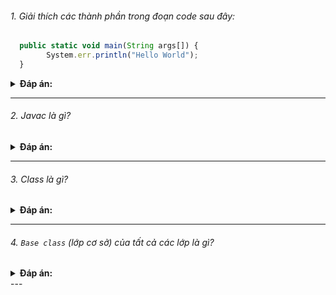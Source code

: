 ###### 1. Giải thích các thành phần trong đoạn code sau đây: 
```javascript
  public static void main(String args[]) {
        System.err.println("Hello World");
  }
```

<details><summary><b>Đáp án:</b></summary>
<p>Đây là đoạn code để thực thi (chạy) một chương trình, trong đó:

- `public`: thiết lập `phạm vi truy cập`, nghĩa là phương thức có thể truy xuất bởi một lớp khác.
- `static`: phương thức này có thể truy cập mà không cần tạo `instance` (thể hiện) của lớp.
- `void`: không có giá trị trả về.
- `main`: tên của phương thức.
- `String args[]`: `args` là một mảng `String` chứa các `đối số dòng lệnh` (command line argument) mà 
chúng ta có thể vượt qua khi chạy chương trình.
  </p>
</details>

---

###### 2. Javac là gì?

<details><summary><b>Đáp án:</b></summary>
<p>

`Javac` là một `trình biên dịch` để biên dịch mã nguồn chương trình của bạn và tạo `mã byte`, tức là 
`javac` tạo `mã byte` java từ mã nguồn được ghi trong `*.java.JVM` sau đó thực thi mã byte để chạy chương trình.

</p>
</details>

---

###### 3. Class là gì?

<details><summary><b>Đáp án:</b></summary>
  <p>

  `Class` là một nhóm các đối tượng có thuộc tính chung. 
  `Class` là một `prototype` (bản thiết kế) hoặc một template mà chúng ta có thể tạo đối tượng của lớp đó.

  </p>
</details>

--- 

###### 4. `Base class` (lớp cơ sở) của tất cả các lớp là gì?

<details><summary><b>Đáp án:</b></summary>
  <p>

  `java.lang.Object` là lớp cơ sở (hay còn gọi là super class) của tất cả các lớp trong java.
  
  </p>
</details>
--- 




